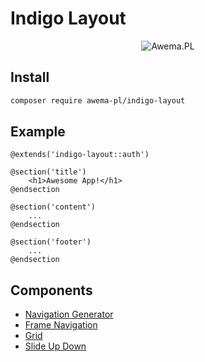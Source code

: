 # Indigo Layout

<p align="center">
  <img src="/assets/awema-pl/wiki/img/docs/awema-pl.png" alt="Awema.PL" />
</p>

## Install

```bash
composer require awema-pl/indigo-layout
```

## Example
```blade
@extends('indigo-layout::auth')
 
@section('title')
    <h1>Awesome App!</h1>
@endsection
 
@section('content')
    ...
@endsection
 
@section('footer')
    ...
@endsection
```

## Components
- [Navigation Generator](./nav-generator.md)
- [Frame Navigation](./frame-nav.md)
- [Grid](./grid.md)
- [Slide Up Down](./slide-up-down.md)

